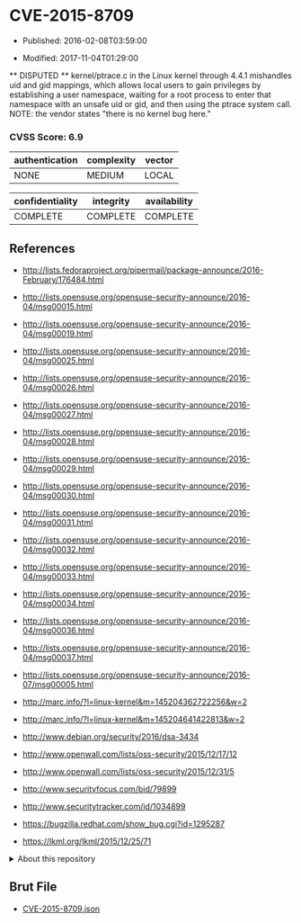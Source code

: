 # CVE-2015-8709

- Published: 2016-02-08T03:59:00

- Modified: 2017-11-04T01:29:00

** DISPUTED ** kernel/ptrace.c in the Linux kernel through 4.4.1 mishandles uid and gid mappings, which allows local users to gain privileges by establishing a user namespace, waiting for a root process to enter that namespace with an unsafe uid or gid, and then using the ptrace system call.  NOTE: the vendor states "there is no kernel bug here."

### CVSS Score: **6.9**

| authentication | complexity | vector |
| --- | --- | --- |
| NONE | MEDIUM | LOCAL |

| confidentiality | integrity | availability |
| --- | --- | --- |
| COMPLETE | COMPLETE | COMPLETE |

## References

* http://lists.fedoraproject.org/pipermail/package-announce/2016-February/176484.html

* http://lists.opensuse.org/opensuse-security-announce/2016-04/msg00015.html

* http://lists.opensuse.org/opensuse-security-announce/2016-04/msg00019.html

* http://lists.opensuse.org/opensuse-security-announce/2016-04/msg00025.html

* http://lists.opensuse.org/opensuse-security-announce/2016-04/msg00026.html

* http://lists.opensuse.org/opensuse-security-announce/2016-04/msg00027.html

* http://lists.opensuse.org/opensuse-security-announce/2016-04/msg00028.html

* http://lists.opensuse.org/opensuse-security-announce/2016-04/msg00029.html

* http://lists.opensuse.org/opensuse-security-announce/2016-04/msg00030.html

* http://lists.opensuse.org/opensuse-security-announce/2016-04/msg00031.html

* http://lists.opensuse.org/opensuse-security-announce/2016-04/msg00032.html

* http://lists.opensuse.org/opensuse-security-announce/2016-04/msg00033.html

* http://lists.opensuse.org/opensuse-security-announce/2016-04/msg00034.html

* http://lists.opensuse.org/opensuse-security-announce/2016-04/msg00036.html

* http://lists.opensuse.org/opensuse-security-announce/2016-04/msg00037.html

* http://lists.opensuse.org/opensuse-security-announce/2016-07/msg00005.html

* http://marc.info/?l=linux-kernel&m=145204362722256&w=2

* http://marc.info/?l=linux-kernel&m=145204641422813&w=2

* http://www.debian.org/security/2016/dsa-3434

* http://www.openwall.com/lists/oss-security/2015/12/17/12

* http://www.openwall.com/lists/oss-security/2015/12/31/5

* http://www.securityfocus.com/bid/79899

* http://www.securitytracker.com/id/1034899

* https://bugzilla.redhat.com/show_bug.cgi?id=1295287

* https://lkml.org/lkml/2015/12/25/71

<details>
<summary>About this repository</summary> 

  This repository is part of the project [Live Hack CVE](https://github.com/Live-Hack-CVE). Main website can be found [www.live-hack.org](https://www.live-hack.org) 
  
  Made by [Sn0wAlice](https://github.com/Sn0wAlice) for the people that care about security and need to have a feed of the latest CVEs. Hope you enjoy it, don't forget to star the repo and follow me on [Twitter](https://twitter.com/Sn0wAlice) and [Github](https://github.com/Sn0wAlice). And that is my [personnal website](https://www.alice-snow.me/)

  - [Home Page](https://github.com/Live-Hack-CVE)
  - [Framework](https://github.com/Live-Hack-CVE/cve-framework)
  - [CVE database](https://github.com/Live-Hack-CVE/full_database)
  - [Changelog](https://github.com/Live-Hack-CVE/Changelog)
</details>

## Brut File

* [CVE-2015-8709.json](https://raw.githubusercontent.com/Live-Hack-CVE/full_database/main/cves/2015/CVE-2015-8709.json)

